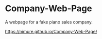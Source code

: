 # Company-Web-Page
A webpage for a fake piano sales company.

https://nimure.github.io/Company-Web-Page/
